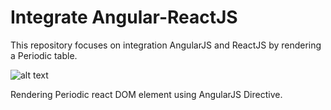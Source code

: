# Integrate Angular-ReactJS

This repository focuses on integration AngularJS and ReactJS by rendering a Periodic table.

![alt text](https://github.com/nandarkunal/Angular-ReactJS/blob/master/screenshot.png)

Rendering Periodic react DOM element using AngularJS Directive.
